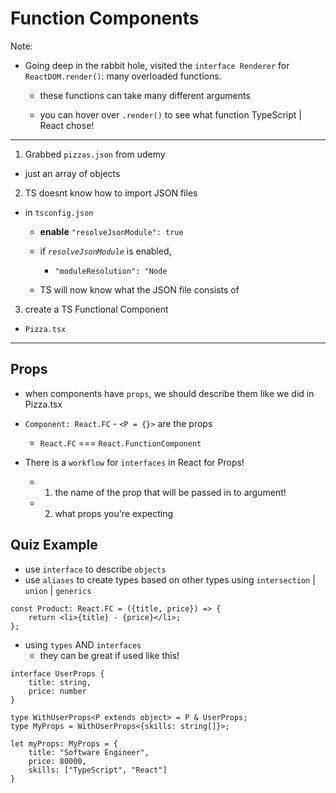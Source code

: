# Function Components

Note:

-   Going deep in the rabbit hole, visited the `interface Renderer` for `ReactDOM.render()`: many overloaded functions.

    -   these functions can take many different arguments

    -   you can hover over `.render()` to see what function TypeScript | React chose!

---

1. Grabbed `pizzas.json` from udemy

-   just an array of objects

2. TS doesnt know how to import JSON files

-   in `tsconfig.json`

    -   **enable** `"resolveJsonModule": true`

    -   if _`resolveJsonModule`_ is enabled,

        -   `"moduleResolution": "Node`

    -   TS will now know what the JSON file consists of

3. create a TS Functional Component

-   `Pizza.tsx`

---

## Props

-   when components have `props`, we should describe them like we did in Pizza.tsx

-   `Component: React.FC` - `<P = {}>` are the props

    -   `React.FC` === `React.FunctionComponent`

-   There is a `workflow` for `interfaces` in React for Props!

    -   1. the name of the prop that will be passed in to argument!
    -   2. what props you're expecting

## Quiz Example

-   use `interface` to describe `objects`
-   use `aliases` to create types based on other types using `intersection` | `union` | `generics`

```
const Product: React.FC = ({title, price}) => {
    return <li>{title} - {price}</li>;
};
```

-   using `types` AND `interfaces`
    -   they can be great if used like this!

```
interface UserProps {
    title: string,
    price: number
}

type WithUserProps<P extends object> = P & UserProps;
type MyProps = WithUserProps<{skills: string[]}>;

let myProps: MyProps = {
    title: "Software Engineer",
    price: 80000,
    skills: ["TypeScript", "React"]
}
```
